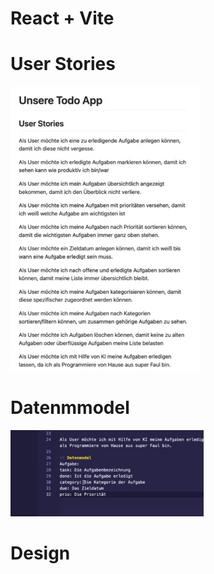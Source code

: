# React + Vite

# User Stories

<div><img src="./public/img/userStories.png" alt="" width=""></div>

# Datenmmodel

<div><img src="./public/img/datenmodel.png" alt="" width=""></div>

# Design
